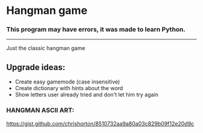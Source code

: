 # Hangman game
### This program may have errors, it was made to learn Python.
---
Just the classic hangman game
## Upgrade ideas: 
- Create easy gamemode (case insensitive)
- Create dictionary with hints about the word
- Show letters user already tried and don't let him try again
### HANGMAN ASCII ART: 
https://gist.github.com/chrishorton/8510732aa9a80a03c829b09f12e20d9c